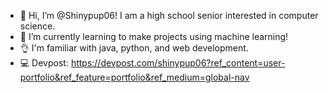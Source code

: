 - 👋 Hi, I’m @Shinypup06! I am a high school senior interested in computer science.
- 🌱 I’m currently learning to make projects using machine learning!
- 👌 I'm familiar with java, python, and web development.
- 💻 Devpost: https://devpost.com/shinypup06?ref_content=user-portfolio&ref_feature=portfolio&ref_medium=global-nav 

<!---
Shinypup06/Shinypup06 is a ✨ special ✨ repository because its `README.md` (this file) appears on your GitHub profile.
You can click the Preview link to take a look at your changes.
--->
